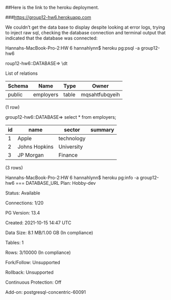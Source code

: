 ##Here is the link to the heroku deployment.

###https://group12-hw6.herokuapp.com

We couldn’t get the data base to display despite looking at error logs, trying to inject raw sql, checking the database connection and terminal output that indicated that the database was connected:


Hannahs-MacBook-Pro-2:HW 6 hannahlynn$ heroku pg:psql -a group12-hw6


roup12-hw6::DATABASE=> \dt


List of relations



| Schema |   Name    | Type  |     Owner
|--------|-----------|-------|----------------
public | employers | table | mqsahtfubqyeih
(1 row)


group12-hw6::DATABASE=> select * from employers;


|id |     name      |   sector   | summary
|----|---------------|------------|---------
1 | Apple         | technology |
2 | Johns Hopkins | University |
3 | JP Morgan     | Finance    |

(3 rows)



Hannahs-MacBook-Pro-2:HW 6 hannahlynn$ heroku pg:info -a group12-hw6
=== DATABASE_URL
Plan:                  Hobby-dev


Status:                Available


Connections:           1/20


PG Version:            13.4


Created:               2021-10-15 14:47 UTC


Data Size:             8.1 MB/1.00 GB (In compliance)


Tables:                1


Rows:                  3/10000 (In compliance)


Fork/Follow:           Unsupported


Rollback:              Unsupported


Continuous Protection: Off


Add-on:                postgresql-concentric-60091
